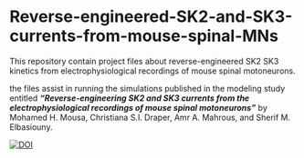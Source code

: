 # Reverse-engineered-SK2-and-SK3-currents-from-mouse-spinal-MNs
This repository contain project files about reverse-engineered SK2 SK3 kinetics from electrophysiological recordings of mouse spinal motoneurons.

the files assist in running the simulations published in the modeling study entitled <b><i>“Reverse-engineering SK2 and SK3 currents from the electrophysiological recordings of mouse spinal motoneurons”</i></b> by Mohamed H. Mousa, Christiana S.I. Draper, Amr A. Mahrous, and Sherif M. Elbasiouny.



[![DOI](https://zenodo.org/badge/285072673.svg)](https://zenodo.org/badge/latestdoi/285072673)


